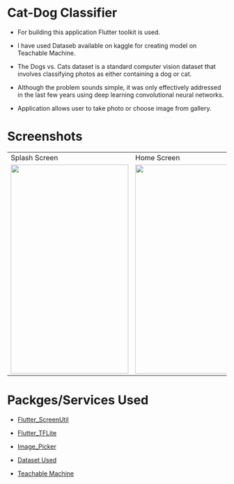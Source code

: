 # Cat-Dog Classifier

- For building this application Flutter toolkit is used.

- I have used Dataseb available on kaggle for creating model on Teachable Machine.

- The Dogs vs. Cats dataset is a standard computer vision dataset that involves classifying photos as either containing a dog or cat.

- Although the problem sounds simple, it was only effectively addressed in the last few years using deep learning convolutional neural networks.

- Application allows user to take photo or choose image from gallery.

# Screenshots

<table>
  <tr>
    <td>Splash Screen</td>
     <td>Home Screen</td>
     <td>Example - 1</td>
    <td>Example - 2</td>
  </tr>
  <tr>
    <td><img src="https://user-images.githubusercontent.com/110122808/215276279-9a3a376d-72d6-4ffe-bad4-3b24f7eb6a20.jpeg" width=270 height=480></td>
    <td><img src="https://user-images.githubusercontent.com/110122808/215276907-0a5ead7a-19a8-48f4-b921-fc3000c89529.jpeg" width=270 height=480></td>
    <td><img src="https://user-images.githubusercontent.com/110122808/215276293-f6682167-7643-4b37-bb6c-daea1284e9d3.jpeg" width=270 height=480></td>
    <td><img src="https://user-images.githubusercontent.com/110122808/215276297-eca8e527-b45f-4b81-a71f-80c3673c120c.jpeg" width=270 height=480></td>
  </tr>
 </table>
 
 # Packges/Services Used
 
 - [Flutter_ScreenUtil](https://pub.dev/packages/flutter_screenutil)
 - [Flutter_TFLite](https://pub.dev/packages/flutter_tflite)
 - [Image_Picker](https://pub.dev/packages/image_picker)
 
 - [Dataset Used](https://www.kaggle.com/datasets/tongpython/cat-and-dog)
 - [Teachable Machine](https://teachablemachine.withgoogle.com/)
 
 

